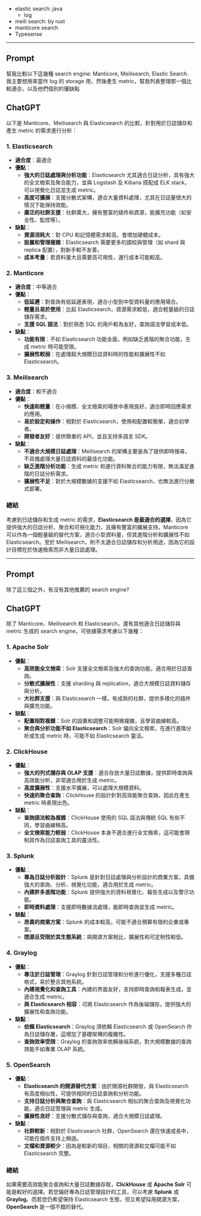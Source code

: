 

- elastic search: java
    - log
- meili search: by rust
- manticore search
- Typesense



---
## Prompt

幫我比較以下這幾種 search engine: Manticore, Meilisearch, Elastic Search. 我主要想用來當作 log 的 storage 用，然後產生 metric，幫我列表整理那一個比較適合，以及他們個別的優缺點


## ChatGPT


以下是 Manticore、Meilisearch 與 Elasticsearch 的比較，針對用於日誌儲存和產生 metric 的需求進行分析：

### 1. **Elasticsearch**
   - **適合度**：最適合
   - **優點**：
     - **強大的日誌處理與分析功能**：Elasticsearch 尤其適合日誌分析，具有強大的全文檢索及聚合能力，並與 Logstash 及 Kibana 搭配成 ELK stack，可以視覺化日誌並生成 metric。
     - **高度可擴展**：支援分散式架構，適合大量資料處理，尤其在日誌量很大的情況下能保持效能。
     - **廣泛的社群支援**：社群廣大，擁有豐富的插件和資源，能擴充功能（如安全性、監控等）。
   - **缺點**：
     - **資源消耗大**：對 CPU 和記憶體需求較高，會增加硬體成本。
     - **設置和管理複雜**：Elasticsearch 需要更多的調校與管理（如 shard 與 replica 配置），對新手較不友善。
     - **成本考量**：若資料量大且需要高可用性，運行成本可能較高。

### 2. **Manticore**
   - **適合度**：中等適合
   - **優點**：
     - **低延遲**：對查詢有低延遲表現，適合小型到中型資料量的應用場合。
     - **輕量且易於使用**：比起 Elasticsearch，資源需求較低，適合輕量級的日誌儲存需求。
     - **支援 SQL 語法**：對於熟悉 SQL 的用戶較為友好，查詢語法學習成本低。
   - **缺點**：
     - **功能有限**：不如 Elasticsearch 功能全面，例如缺乏進階的聚合功能，生成 metric 時可能受限。
     - **擴展性較弱**：在處理超大規模日誌資料時的性能和擴展性不如 Elasticsearch。

### 3. **Meilisearch**
   - **適合度**：較不適合
   - **優點**：
     - **快速和輕量**：在小規模、全文檢索的場景中表現良好，適合即時回應需求的應用。
     - **易於設定和操作**：相對於 Elasticsearch，使用和配置較簡單，適合初學者。
     - **開發者友好**：提供簡單的 API，並且支持多語言 SDK。
   - **缺點**：
     - **不適合大規模日誌處理**：Meilisearch 的架構主要是為了提供即時搜尋，不具備處理大量日誌資料的最佳化功能。
     - **缺乏進階分析功能**：生成 metric 和進行資料聚合的能力有限，無法滿足進階的日誌分析需求。
     - **擴展性不足**：對於大規模數據的支援不如 Elasticsearch，也無法進行分散式部署。

### 總結
考慮到日誌儲存和生成 metric 的需求，**Elasticsearch 是最適合的選擇**，因為它提供強大的日誌分析、聚合和可視化能力，且擁有豐富的擴展支持。Manticore 可以作為一個輕量級的替代方案，適合小型資料量，但其進階分析和擴展性不如 Elasticsearch。至於 Meilisearch，則不太適合日誌儲存和分析用途，因為它的設計目標在於快速檢索而非大量日誌處理。


---
## Prompt

除了這三個之外，有沒有其他推薦的 search engine?

## ChatGPT

除了 Manticore、Meilisearch 和 Elasticsearch，還有其他適合日誌儲存與 metric 生成的 search engine，可依據需求考慮以下幾種：

### 1. **Apache Solr**
   - **優點**：
     - **高效能全文檢索**：Solr 支援全文檢索及強大的查詢功能，適合用於日誌查詢。
     - **分散式擴展性**：支援 sharding 與 replication，適合大規模日誌資料儲存與分析。
     - **大社群支援**：與 Elasticsearch 一樣，有成熟的社群，提供多樣化的插件與擴充功能。
   - **缺點**：
     - **配置相對複雜**：Solr 的設置和調整可能稍微複雜，且學習曲線較高。
     - **聚合與分析功能不如 Elasticsearch**：Solr 偏向全文檢索，在進行進階分析或生成 metric 時，可能不如 Elasticsearch 靈活。

### 2. **ClickHouse**
   - **優點**：
     - **強大的列式儲存與 OLAP 支援**：適合存放大量日誌數據，提供即時查詢與高效能分析，非常適合用於生成 metric。
     - **高度擴展性**：支援水平擴展，可以處理大規模資料。
     - **快速的聚合查詢**：ClickHouse 的設計針對高效能聚合查詢，因此在產生 metric 時表現出色。
   - **缺點**：
     - **查詢語法較為複雜**：ClickHouse 使用的 SQL 語法與傳統 SQL 有些不同，學習曲線稍高。
     - **全文檢索能力較弱**：ClickHouse 本身不適合進行全文檢索，這可能會限制其作為日誌查詢工具的靈活性。

### 3. **Splunk**
   - **優點**：
     - **專為日誌分析設計**：Splunk 是針對日誌處理與分析設計的商業方案，具備強大的查詢、分析、視覺化功能，適合用於生成 metric。
     - **內建許多進階功能**：Splunk 提供強大的資料視覺化、報告生成以及警示功能。
     - **即時資料處理**：支援即時數據流處理，能即時查詢並生成 metric。
   - **缺點**：
     - **昂貴的商業方案**：Splunk 的成本較高，可能不適合預算有限的企業或專案。
     - **閉源且受限於其生態系統**：與開源方案相比，擴展性和可定制性較低。

### 4. **Graylog**
   - **優點**：
     - **專注於日誌管理**：Graylog 針對日誌管理和分析進行優化，支援多種日誌格式，易於整合其他系統。
     - **內建視覺化和查詢工具**：內建的界面友好，支持即時查詢和報表生成，並適合生成 metric。
     - **與 Elasticsearch 相容**：可將 Elasticsearch 作為後端儲存，提供強大的擴展性和查詢功能。
   - **缺點**：
     - **依賴 Elasticsearch**：Graylog 須依賴 Elasticsearch 或 OpenSearch 作為日誌儲存層，這增加了基礎架構的複雜性。
     - **查詢效率受限**：Graylog 的查詢效率依賴後端系統，對大規模數據的查詢效能不如專業 OLAP 系統。

### 5. **OpenSearch**
   - **優點**：
     - **Elasticsearch 的開源替代方案**：由於開源社群開發，與 Elasticsearch 有高度相似性，可提供相同的日誌查詢和分析功能。
     - **支持日誌分析與聚合查詢**：與 Elasticsearch 相似的聚合查詢及視覺化功能，適合日誌管理與 metric 生成。
     - **擴展性良好**：支援分散式儲存與查詢，適合大規模日誌處理。
   - **缺點**：
     - **社群較新**：相對於 Elasticsearch 社群，OpenSearch 還在快速成長中，可能在插件支持上稍遜。
     - **文檔和資源較少**：因為是較新的項目，相關的資源和文檔可能不如 Elasticsearch 完整。

### 總結
如果需要高效能聚合查詢和大量日誌數據存取，**ClickHouse** 或 **Apache Solr** 可能是較好的選擇。若您偏好專為日誌管理設計的工具，可以考慮 **Splunk** 或 **Graylog**。而若您仍希望保持 Elasticsearch 生態，但又希望採用開源方案，**OpenSearch** 是一個不錯的替代。
